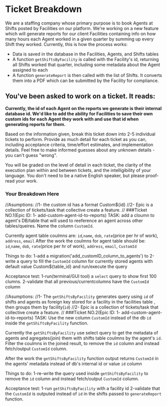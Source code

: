 # Ticket Breakdown
We are a staffing company whose primary purpose is to book Agents at Shifts posted by Facilities on our platform. We're working on a new feature which will generate reports for our client Facilities containing info on how many hours each Agent worked in a given quarter by summing up every Shift they worked. Currently, this is how the process works:

- Data is saved in the database in the Facilities, Agents, and Shifts tables
- A function `getShiftsByFacility` is called with the Facility's id, returning all Shifts worked that quarter, including some metadata about the Agent assigned to each
- A function `generateReport` is then called with the list of Shifts. It converts them into a PDF which can be submitted by the Facility for compliance.

## You've been asked to work on a ticket. It reads:

**Currently, the id of each Agent on the reports we generate is their internal database id. We'd like to add the ability for Facilities to save their own custom ids for each Agent they work with and use that id when generating reports for them.**


Based on the information given, break this ticket down into 2-5 individual tickets to perform. Provide as much detail for each ticket as you can, including acceptance criteria, time/effort estimates, and implementation details. Feel free to make informed guesses about any unknown details - you can't guess "wrong".


You will be graded on the level of detail in each ticket, the clarity of the execution plan within and between tickets, and the intelligibility of your language. You don't need to be a native English speaker, but please proof-read your work.

### Your Breakdown Here
 //Asumptions:
 //1- the custom id has  a format Custom${id}
 //2- Epic is a collection of tickets/task that collective create a feature. 
 //
###Ticket NO.1(Epic ID: 1- add-custom-agent-id-to-reports)
TASK: add a cloumn to agent's DB/table that will used to reeference an agent across other tables/queires. Name the column `CustomId`.

Currently agent table coulmns are: `id`,`name`, `dob`, `rate`(price per hr of work), `address`, `email`
After the work the  coulmns  for agent  table should be: `id`,`name`, `dob`, `rate`(price per hr of work), `address`, `email`,  `CustomId` 

Things to do: 
1-add a migration('add_customID_column_to_agents') to
2-write a query to fill the  `CustomId`  column for currently stored agents  with default value Custom${table_id} and run/execute the  query


Acceptance test:
1-run(terminal/GUI tool) a `select` query to show first 100 clumns.
2-validate that all previous/currentcolumns have  the  `CustomId` column

//Asumptions:
 //1- The `getShiftsByFacility` generates query using `id` of shifts and agents as foreign key stored for a facility in the facilities table , then groups them by facility(`id`)
 //2- Epic is a collection of tickets/task that collective create a feature. 
 //
###Ticket NO.2(Epic ID: 1- add-custom-agent-id-to-reports)
TASK: Use the  new column `CustomId` instead of the  db `id` inside the `getShiftsByFacility`  function.

Currently the  `getShiftsByFacility` use select query to get the metadata of agents and agregates(join) them with shifts table coulmns by the agent's `id`.
Filter the coulmns in the joined result, to remove the `id` column and instead fetch/output `CustomId` column. 


After the work the `getShiftsByFacility` function output returns  `CustomId` in the  agents' metadata instead of db's internal id or value `id` column 

Things to do: 
1-re-write the query used inside  `getShiftsByFacility` to remove the `id` column and instead fetch/output `CustomId` column.


Acceptance test:
1-run  `getShiftsByFacility` with a facility id 
2-validate that the `CustomId`  is outputed instead of `id` in the  shifts passed to  `generateReport` function. 

